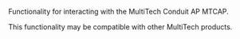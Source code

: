Functionality for interacting with the MultiTech Conduit AP MTCAP.

This functionality may be compatible with other MultiTech products.

